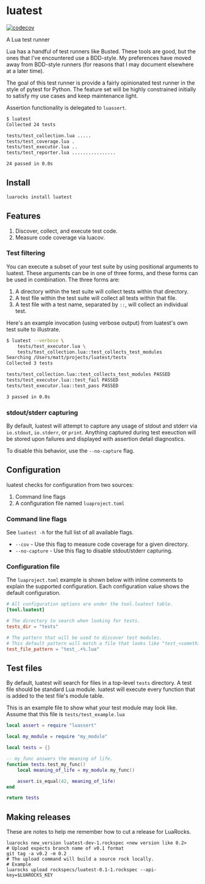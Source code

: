 # luatest

[![codecov](https://codecov.io/gh/mblayman/luatest/branch/main/graph/badge.svg?token=DBYXXLQXKB)](https://codecov.io/gh/mblayman/luatest)

A Lua test runner

Lua has a handful of test runners like Busted.
These tools are good, but the ones that I've encountered use a BDD-style.
My preferences have moved away from BDD-style runners
(for reasons that I may document elsewhere at a later time).

The goal of this test runner is provide a fairly opinionated test runner
in the style of pytest for Python.
The feature set will be highly constrained initially
to satisfy my use cases and keep maintenance light.

Assertion functionality is delegated to `luassert`.

```bash
$ luatest
Collected 24 tests

tests/test_collection.lua .....
tests/test_coverage.lua .
tests/test_executor.lua ..
tests/test_reporter.lua ................

24 passed in 0.0s
```

## Install

```bash
luarocks install luatest
```

## Features

1. Discover, collect, and execute test code.
2. Measure code coverage via luacov.

### Test filtering

You can execute a subset of your test suite
by using positional arguments to luatest.
These arguments can be in one of three forms,
and these forms can be used in combination.
The three forms are:

1. A directory within the test suite will collect tests within that directory.
2. A test file within the test suite will collect all tests within that file.
3. A test file with a test name, separated by `::`, will collect an individual test.

Here's an example invocation (using verbose output)
from luatest's own test suite
to illustrate.

```bash
$ luatest --verbose \
    tests/test_executor.lua \
    tests/test_collection.lua::test_collects_test_modules
Searching /Users/matt/projects/luatest/tests
Collected 3 tests

tests/test_collection.lua::test_collects_test_modules PASSED
tests/test_executor.lua::test_fail PASSED
tests/test_executor.lua::test_pass PASSED

3 passed in 0.0s
```

### stdout/stderr capturing

By default, luatest will attempt to capture any usage of stdout and stderr
via `io.stdout`, `io.stderr`, or `print`.
Anything captured during test exeuction will be stored upon failures
and displayed with assertion detail diagnostics.

To disable this behavior, use the `--no-capture` flag.

## Configuration

luatest checks for configuration from two sources:

1. Command line flags
2. A configuration file named `luaproject.toml`

### Command line flags

See `luatest -h` for the full list of all available flags.

* `--cov` - Use this flag to measure code coverage for a given directory.
* `--no-capture` - Use this flag to disable stdout/stderr capturing.

### Configuration file

The `luaproject.toml` example is shown below with inline comments
to explain the supported configuration.
Each configuration value shows the default configuration.

```toml
# All configuration options are under the tool.luatest table.
[tool.luatest]

# The directory to search when looking for tests.
tests_dir = "tests"

# The pattern that will be used to discover test modules.
# This default pattern will match a file that looks like "test_<something>.lua".
test_file_pattern = "test_.+%.lua"
```

## Test files

By default, luatest will search for files in a top-level `tests` directory.
A test file should be standard Lua module.
luatest will execute every function that is added
to the test file's module table.

This is an example file to show what your test module may look like.
Assume that this file is `tests/test_example.lua`

```lua
local assert = require "luassert"

local my_module = require "my_module"

local tests = {}

-- my_func answers the meaning of life.
function tests.test_my_func()
    local meaning_of_life = my_module.my_func()

    assert.is_equal(42, meaning_of_life)
end

return tests
```

## Making releases

These are notes to help me remember how to cut a release for LuaRocks.

```
luarocks new_version luatest-dev-1.rockspec <new version like 0.2>
# Upload expects branch name of v0.1 format
git tag -a v0.2 -m 0.2
# The upload command will build a source rock locally.
# Example
luarocks upload rockspecs/luatest-0.1-1.rockspec --api-key=$LUAROCKS_KEY
```

